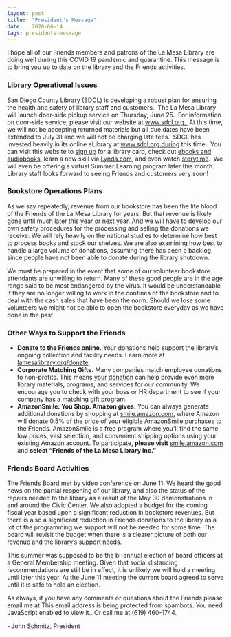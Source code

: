 ```yaml
---
layout: post
title:  "President's Message"
date:   2020-06-14
tags: presidents-message
---
```


I hope all of our Friends members and patrons of the La Mesa Library are doing well during this COVID 19
pandemic and quarantine. This message is to bring you up to date on the library and the Friends
activities.

### Library Operational Issues

San Diego County Library (SDCL) is developing a robust plan for ensuring the health and safety of library staff and customers.  The La Mesa Library will launch door-side pickup service on Thursday, June 25.  For information on door-side service, please visit our website at www.sdcl.org.  At this time, we will not be accepting returned materials but all due dates have been extended to July 31 and we will not be charging late fees.  SDCL has invested heavily in its online eLibrary at www.sdcl.org during this time.  You can visit this website to [sign up](https://www.sdcl.org/help-librarycard.html) for a library card, check out [ebooks and audiobooks](https://sdcl.overdrive.com/), learn a new skill via [Lynda.com](https://www.lynda.com/portal/patron?org=sdcl.org), and even watch [storytime](https://my.nicheacademy.com/sdclkidsprograms).  We will even be offering a virtual Summer Learning program later this month.  Library staff looks forward to seeing Friends and customers very soon!

### Bookstore Operations Plans

As we say repeatedly, revenue from our bookstore has been the life blood of the Friends of the La Mesa Library for years.  But that revenue is likely gone until much later this year or next year.  And we will have to develop our own safety procedures for the processing and selling the donations we receive.  We will rely heavily on the national studies to determine how best to process books and stock our shelves.  We are also examining how best to handle a large volume of donations, assuming there has been a backlog since people have not been able to donate during the library shutdown.

We must be prepared in the event that some of our volunteer bookstore attendants are unwilling to return.  Many of these good people are in the age range said to be most endangered by the virus.  It would be understandable if they are no longer willing to work in the confines of the bookstore and to deal with the cash sales that have been the norm.  Should we lose some volunteers we might not be able to open the bookstore everyday as we have done in the past.

### Other Ways to Support the Friends

- **Donate to the Friends online.**  Your donations help support the library’s ongoing collection and facility needs.  Learn more at [lamesalibrary.org/donate](https://lamesalibrary.org/donate).
- **Corporate Matching Gifts.**  Many companies match employee donations to non-profits.  This means [your donation](https://lamesalibrary.org/donate) can help provide even more library materials, programs, and services for our community.  We encourage you to check with your boss or HR department to see if your company has a matching gift program.
- **AmazonSmile: You Shop. Amazon gives.**  You can always generate additional donations by shopping at [smile.amazon.com](https://smile.amazon.com/ch/33-0638967), where Amazon will donate 0.5% of the price of your eligible AmazonSmile purchases to the Friends.  AmazonSmile is a free program where you'll find the same low prices, vast selection, and convenient shipping options using your existing Amazon account.  To participate, **please visit** [smile.amazon.com](https://smile.amazon.com/ch/33-0638967) and **select “Friends of the La Mesa Library Inc.”**

### Friends Board Activities

The Friends Board met by video conference on June 11.  We heard the good news on the partial reopening of our library, and also the status of the repairs needed to the library as a result of the May 30 demonstrations in and around the Civic Center.  We also adopted a budget for the coming fiscal year based upon a significant reduction in bookstore revenues.  But there is also a significant reduction in Friends donations to the library as a lot of the programming we support will not be needed for some time.  The board will revisit the budget when there is a clearer picture of both our revenue and the library’s support needs.

This summer was supposed to be the bi-annual election of board officers at a General Membership meeting.  Given that social distancing recommendations are still be in effect, it is unlikely we will hold a meeting until later this year.  At the June 11 meeting the current board agreed to serve until it is safe to hold an election.

As always, if you have any comments or questions about the Friends please email me at <span id="cloak89645">This email address is being protected from spambots. You need JavaScript enabled to view it.</span>.  Or call me at (619) 460-1744.

¬John Schmitz, President  

<script type='text/javascript'>
    //<!--
    document.getElementById('cloak89645').innerHTML = '';
    var prefix = '&#109;a' + 'i&#108;' + '&#116;o';
    var path = 'hr' + 'ef' + '=';
    var addy89645 = 'jcschm&#105;tz' + '&#64;';
    addy89645 = addy89645 + 'h&#111;tm&#97;&#105;l' + '&#46;' + 'c&#111;m';
    var addy_text89645 = 'jcschm&#105;tz' + '&#64;' + 'h&#111;tm&#97;&#105;l' + '&#46;' + 'c&#111;m';
    document.getElementById('cloak89645').innerHTML += '<a ' + path + '\'' + prefix + ':' + addy89645 + '\'>' + addy_text89645 + '<\/a>';
    //-->
</script> 